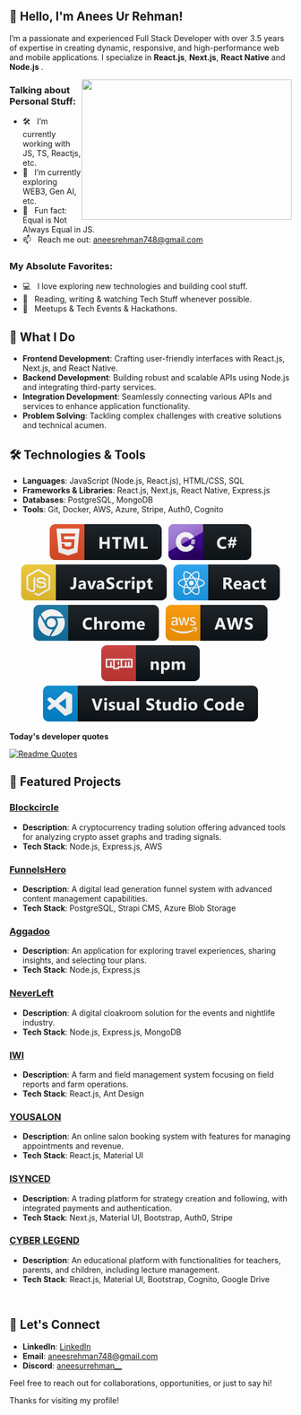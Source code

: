
## 👋 Hello, I'm Anees Ur Rehman!

I’m a passionate and experienced Full Stack Developer with over 3.5 years of expertise in creating dynamic, responsive, and high-performance web and mobile applications. I specialize in **React.js**, **Next.js**, **React Native** and **Node.js** . 

<img align="right" height="250" width="375" alt="" src="https://raw.githubusercontent.com/iampavangandhi/iampavangandhi/master/gifs/coder.gif" />

### Talking about Personal Stuff:

- 🛠 &nbsp; I’m currently working with JS, TS, Reactjs, etc.
- 🚀 &nbsp; I’m currently exploring WEB3, Gen AI, etc.
- 👾 &nbsp; Fun fact: Equal is Not Always Equal in JS.
- 📫 &nbsp; Reach me out: [aneesrehman748@gmail.com](mailto:aneesrehman748@gmail.com)


### My Absolute Favorites:

- 💻 &nbsp; I love exploring new technologies and building cool stuff.
- 📰 &nbsp; Reading, writing & watching Tech Stuff whenever possible.
- 🍕 &nbsp; Meetups & Tech Events & Hackathons.


## 🌟 What I Do

- **Frontend Development**: Crafting user-friendly interfaces with React.js, Next.js, and React Native.
- **Backend Development**: Building robust and scalable APIs using Node.js and integrating third-party services.
- **Integration Development**: Seamlessly connecting various APIs and services to enhance application functionality.
- **Problem Solving**: Tackling complex challenges with creative solutions and technical acumen.

## 🛠️ Technologies & Tools

- **Languages**: JavaScript (Node.js, React.js), HTML/CSS, SQL
- **Frameworks & Libraries**: React.js, Next.js, React Native, Express.js
- **Databases**: PostgreSQL, MongoDB
- **Tools**: Git, Docker, AWS, Azure, Stripe, Auth0, Cognito

<p align="center">
  <!-- For more icons please follow  https://github.com/MikeCodesDotNET/ColoredBadges -->
  <img src="https://raw.githubusercontent.com/8bithemant/8bithemant/master/svg/dev/languages/html.svg" alt="html" style="vertical-align:top; margin:4px">    
  <img src="https://raw.githubusercontent.com/8bithemant/8bithemant/master/svg/dev/languages/csharp.svg" alt="csharp" style="vertical-align:top; margin:4px">
  <img src="https://raw.githubusercontent.com/8bithemant/8bithemant/master/svg/dev/languages/js.svg" alt="js" style="vertical-align:top; margin:4px">
  <img src="https://raw.githubusercontent.com/8bithemant/8bithemant/master/svg/dev/frameworks/react.svg" alt="react" style="vertical-align:top; margin:4px">
  <img src="https://raw.githubusercontent.com/8bithemant/8bithemant/master/svg/dev/misc/chrome.svg" alt="chrome" style="vertical-align:top; margin:4px">
  <img src="https://raw.githubusercontent.com/8bithemant/8bithemant/master/svg/dev/services/aws.svg" alt="aws" style="vertical-align:top; margin:4px">
  <img src="https://raw.githubusercontent.com/8bithemant/8bithemant/master/svg/dev/services/npm.svg" alt="npm" style="vertical-align:top; margin:4px">
  <img src="https://raw.githubusercontent.com/8bithemant/8bithemant/master/svg/dev/tools/visualstudio_code.svg" alt="vscode" style="vertical-align:top; margin:4px">
</p>
  

<strong>Today's developer quotes</strong>

[![Readme Quotes](https://quotes-github-readme.vercel.app/api?type=horizontal&theme=swift&border=true)](https://github.com/piyushsuthar/github-readme-quotes)
<br/>

## 🚀 Featured Projects

### [Blockcircle](https://github.com/aneesrehman104/blockcircle)
- **Description**: A cryptocurrency trading solution offering advanced tools for analyzing crypto asset graphs and trading signals.
- **Tech Stack**: Node.js, Express.js, AWS

### [FunnelsHero](https://github.com/aneesrehman104/funnelshero)
- **Description**: A digital lead generation funnel system with advanced content management capabilities.
- **Tech Stack**: PostgreSQL, Strapi CMS, Azure Blob Storage

### [Aggadoo](https://github.com/aneesrehman104/aggadoo)
- **Description**: An application for exploring travel experiences, sharing insights, and selecting tour plans.
- **Tech Stack**: Node.js, Express.js

### [NeverLeft](https://github.com/aneesrehman104/neverleft)
- **Description**: A digital cloakroom solution for the events and nightlife industry.
- **Tech Stack**: Node.js, Express.js, MongoDB

### [IWI](https://github.com/aneesrehman104/iwi)
- **Description**: A farm and field management system focusing on field reports and farm operations.
- **Tech Stack**: React.js, Ant Design

### [YOUSALON](https://github.com/aneesrehman104/yousaloon)
- **Description**: An online salon booking system with features for managing appointments and revenue.
- **Tech Stack**: React.js, Material UI

### [ISYNCED](https://github.com/aneesrehman104/isynced)
- **Description**: A trading platform for strategy creation and following, with integrated payments and authentication.
- **Tech Stack**: Next.js, Material UI, Bootstrap, Auth0, Stripe

### [CYBER LEGEND](https://github.com/aneesrehman104/cyber-legend)
- **Description**: An educational platform with functionalities for teachers, parents, and children, including lecture management.
- **Tech Stack**: React.js, Material UI, Bootstrap, Cognito, Google Drive
<!--
<p align="center">
  <h4> 📈 Full Stack | Competitive Programming </h4>
   </p>

 

<p align="center" >
<a href="https://github.com/aneesrehman104/github-readme-stats"> 
    <img  src="https://github-readme-stats.vercel.app/api?username=aneesrehman104&&show_icons=true&theme=radical"/>
  </a>

</p>
-->

<br /> 

## 🤝 Let's Connect

- **LinkedIn**: [LinkedIn](https://www.linkedin.com/in/aneesurrehman-/)
- **Email**: [aneesrehman748@gmail.com](mailto:aneesrehman748@gmail.com)
- **Discord**: [aneesurrehman__](https://discord.com/users/aneesurrehman__)

Feel free to reach out for collaborations, opportunities, or just to say hi!

Thanks for visiting my profile!

<!--
#### P.S. Don't forget to star and fork my repositories if you find them useful!
-->
